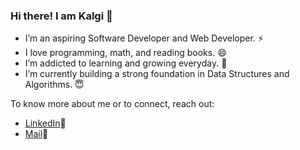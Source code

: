 ### Hi there! I am Kalgi 👋

<!--
**kalgi18/kalgi18** is a ✨ _special_ ✨ repository because its `README.md` (this file) appears on your GitHub profile.
-->
- I’m an aspiring Software Developer and Web Developer. ⚡
- I love programming, math, and reading books. 😄
- I’m addicted to learning and growing everyday. 🌱
- I’m currently building a strong foundation in Data Structures and Algorithms. 😇

To know more about me or to connect, reach out:
- [LinkedIn](https://www.linkedin.com/in/kalgi-shah/)📇
- [Mail](mailto:kalgirshah@gmail.com)📧

